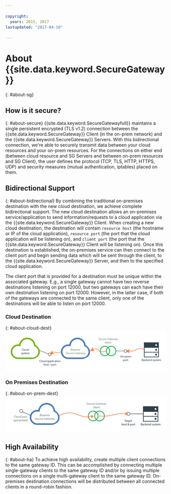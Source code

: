 ```yaml
---

copyright:
  years: 2015, 2017
lastupdated: "2017-04-10"

---
```


# About {{site.data.keyword.SecureGateway}}
{: #about-sg}

## How is it secure?
{: #about-secure}
{{site.data.keyword.SecureGatewayfull}} maintains a single persistent encrypted (TLS v1.2) connection between the {{site.data.keyword.SecureGateway}} Client (in the on-prem network) and the {{site.data.keyword.SecureGateway}} Servers.  With this bidirectional connection, we're able to securely transmit data between your cloud resources and your on-prem resources.  For the connections on either end (between cloud resource and SG Servers and between on-prem resources and SG Client), the user defines the protocol (TCP, TLS, HTTP, HTTPS, UDP) and security measures (mutual authentication, iptables) placed on them.  

## Bidirectional Support
{: #about-bidirectional}
By combining the traditional on-premises destination with the new cloud destination, we achieve complete bidirectional support.  The new cloud destination allows an on-premises service/application to send information/requests to a cloud application via the {{site.data.keyword.SecureGateway}} Client.  When creating a new cloud destination, the destination will contain `resource host` (the hostname or IP of the cloud application), `resource port` (the port that the cloud application will be listening on), and `client port` (the port that the {{site.data.keyword.SecureGateway}} Client will be listening on).  Once this destination is established, the on-premises service can then connect to the client port and begin sending data which will be sent through the client, to the {{site.data.keyword.SecureGateway}} Server, and then to the specified cloud application.

The client port that is provided for a destination must be unique within the associated gateway.  E.g., a single gateway cannot have two reverse destinations listening on port 12000, but two gateways can each have their own destination listening on port 12000.  However, in the latter case, if both of the gateways are connected to the same client, only one of the destinations will be able to listen on port 12000.

### Cloud Destination
{: #about-cloud-dest}
![Cloud Destination](./images/reverseDestination.png?raw=true "Cloud Destination")

### On Premises Destination
{: #about-on-prem-dest}
![On Premises destination](./images/onPremDestination.png?raw=true "On Premises Destination")

## High Availability
{: #about-ha}
To achieve high availability, create multiple client connections to the same gateway ID.  This can be accomplished by connecting multiple single-gateway clients to the same gateway ID and/or by issuing multiple connections on a single multi-gateway client to the same gateway ID. On-premises destination connections will be distributed between all connected clients in a round-robin fashion.
